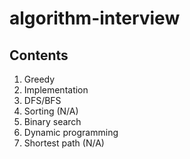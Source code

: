 # algorithm-interview

## Contents
1. Greedy
2. Implementation
3. DFS/BFS
4. Sorting (N/A)
5. Binary search
6. Dynamic programming
7. Shortest path (N/A)